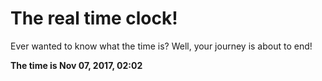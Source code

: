 # The real time clock!

Ever wanted to know what the time is? Well, your journey is about to end!

**The time is Nov 07, 2017, 02:02**